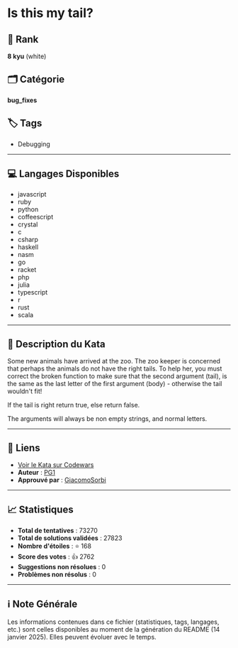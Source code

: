 # Is this my tail?

## 🏅 Rank
**8 kyu** (white)

## 🗂️ Catégorie
**bug_fixes**

## 🏷️ Tags
- Debugging

---

## 💻 Langages Disponibles
- javascript
- ruby
- python
- coffeescript
- crystal
- c
- csharp
- haskell
- nasm
- go
- racket
- php
- julia
- typescript
- r
- rust
- scala

---

## 📜 Description du Kata

Some new animals have arrived at the zoo. The zoo keeper is concerned that perhaps the animals do not have the right tails. To help her, you must correct the broken function to make sure that the second argument (tail), is the same as the last letter of the first argument (body) - otherwise the tail wouldn't fit!

If the tail is right return true, else return false.

The arguments will always be non empty strings, and normal letters.


---

## 🔗 Liens
- [Voir le Kata sur Codewars](https://www.codewars.com/kata/56f695399400f5d9ef000af5)
- **Auteur** : [PG1](https://www.codewars.com/users/PG1)
- **Approuvé par** : [GiacomoSorbi](https://www.codewars.com/users/GiacomoSorbi)

---

## 📈 Statistiques
- **Total de tentatives** : 73270
- **Total de solutions validées** : 27823
- **Nombre d'étoiles** : ⭐ 168
- **Score des votes** : 👍 2762
- **Suggestions non résolues** : 0
- **Problèmes non résolus** : 0

---

## ℹ️ Note Générale
Les informations contenues dans ce fichier (statistiques, tags, langages, etc.) sont celles disponibles au moment de la génération du README (14 janvier 2025). Elles peuvent évoluer avec le temps.
